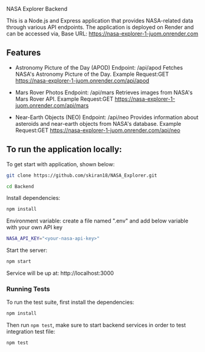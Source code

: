 NASA Explorer Backend

This is a Node.js and Express application that provides NASA-related data through various API endpoints. The application is deployed on Render and can be accessed via, Base URL: https://nasa-explorer-1-juom.onrender.com


## Features

  * Astronomy Picture of the Day (APOD)
    Endpoint: /api/apod
    Fetches NASA's Astronomy Picture of the Day.
    Example Request:GET https://nasa-explorer-1-juom.onrender.com/api/apod

  * Mars Rover Photos
    Endpoint: /api/mars
    Retrieves images from NASA's Mars Rover API.
    Example Request:GET https://nasa-explorer-1-juom.onrender.com/api/mars

  * Near-Earth Objects (NEO)
    Endpoint: /api/neo
    Provides information about asteroids and near-earth objects from NASA's database.
    Example Request:GET https://nasa-explorer-1-juom.onrender.com/api/neo



## To run the application locally:

  To get start with application, shown below:
```bash
git clone https://github.com/skiran18/NASA_Explorer.git
```

```bash
cd Backend
```

  Install dependencies:

```bash
npm install
```

  Environment variable: create a file named ".env" and add below variable with your own API key

```bash
NASA_API_KEY="<your-nasa-api-key>"
```

  Start the server:

```bash
npm start
```

  Service will be up at: http://localhost:3000


### Running Tests

To run the test suite, first install the dependencies:

```bash
npm install
```

Then run `npm test`, make sure to start backend services in order to test integration test file:

```bash
npm test
```
